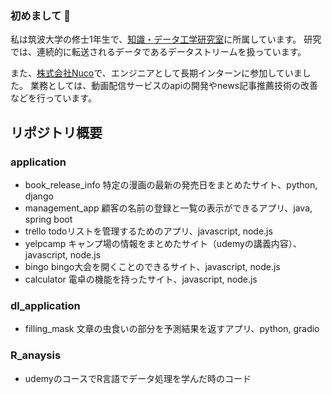 ### 初めまして 👋

私は筑波大学の修士1年生で、[知識・データ工学研究室](http://kde.cs.tsukuba.ac.jp/ja/index.php)に所属しています。
研究では、連続的に転送されるデータであるデータストリームを扱っています。

また、[株式会社Nuco](https://nuco.co.jp/)で、エンジニアとして長期インターンに参加していました。
業務としては、動画配信サービスのapiの開発やnews記事推薦技術の改善などを行っています。

## リポジトリ概要
### application
* book_release_info 特定の漫画の最新の発売日をまとめたサイト、python, django
* management_app 顧客の名前の登録と一覧の表示ができるアプリ、java, spring boot
* trello todoリストを管理するためのアプリ、javascript, node.js
* yelpcamp キャンプ場の情報をまとめたサイト（udemyの講義内容）、javascript, node.js
* bingo bingo大会を開くことのできるサイト、javascript, node.js
* calculator 電卓の機能を持ったサイト、javascript, node.js


### dl_application
* filling_mask 文章の虫食いの部分を予測結果を返すアプリ、python, gradio

### R_anaysis
* udemyのコースでR言語でデータ処理を学んだ時のコード

